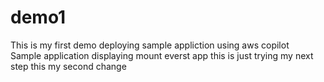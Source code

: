 # demo1
This is my first demo deploying sample appliction using aws copilot
<br>
Sample application displaying mount everst app
this is just trying my next step
this my second change

